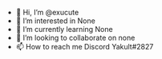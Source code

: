 - 👋 Hi, I’m @exucute
- 👀 I’m interested in None
- 🌱 I’m currently learning None
- 💞️ I’m looking to collaborate on none
- 📫 How to reach me Discord Yakult#2827

<!---
exucute/exucute is a ✨ special ✨ repository because its `README.md` (this file) appears on your GitHub profile.
You can click the Preview link to take a look at your changes.
--->
